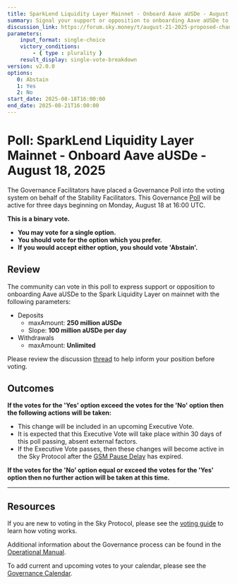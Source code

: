 ```yaml
---
title: SparkLend Liquidity Layer Mainnet - Onboard Aave aUSDe - August 18, 2025
summary: Signal your support or opposition to onboarding Aave aUSDe to the Spark Liquidity Layer on mainnet.
discussion_link: https://forum.sky.money/t/august-21-2025-proposed-changes-to-spark-for-upcoming-spell-2/27059
parameters:
    input_format: single-choice
    victory_conditions:
        - { type : plurality }
    result_display: single-vote-breakdown
version: v2.0.0
options:
   0: Abstain
   1: Yes
   2: No
start_date: 2025-08-18T16:00:00
end_date: 2025-08-21T16:00:00
---
```


# Poll: SparkLend Liquidity Layer Mainnet - Onboard Aave aUSDe - August 18, 2025

The Governance Facilitators have placed a Governance Poll into the voting system on behalf of the Stability Facilitators. This Governance [Poll](https://sky-atlas.powerhouse.io/A.1.10.1_Operational_Weekly_Cycle/b189fa17-57a9-4d4e-9780-0ce4efd94211|0db30308) will be active for three days beginning on Monday, August 18 at 16:00 UTC.

**This is a binary vote.**

- **You may vote for a single option.**
- **You should vote for the option which you prefer.**
- **If you would accept either option, you should vote 'Abstain'.**

## Review

The community can vote in this poll to express support or opposition to onboarding Aave aUSDe to the Spark Liquidity Layer on mainnet with the following parameters:

- Deposits
  - maxAmount: **250 million aUSDe**
  - Slope: **100 million aUSDe per day**
- Withdrawals
  - maxAmount: **Unlimited**

Please review the discussion [thread](https://forum.sky.money/t/august-21-2025-proposed-changes-to-spark-for-upcoming-spell-2/27059) to help inform your position before voting.

## Outcomes

**If the votes for the 'Yes' option exceed the votes for the 'No' option then the following actions will be taken:**

- This change will be included in an upcoming Executive Vote.
- It is expected that this Executive Vote will take place within 30 days of this poll passing, absent external factors.
- If the Executive Vote passes, then these changes will become active in the Sky Protocol after the [GSM Pause Delay](https://sky-atlas.powerhouse.io/A.1.9.2.1_Pause_Delay/a98b8227-95f6-4711-9d8d-f52cbc6ad2d0|0db30758e055) has expired.

**If the votes for the 'No' option equal or exceed the votes for the 'Yes' option then no further action will be taken at this time.**

---

## Resources

If you are new to voting in the Sky Protocol, please see the [voting guide](https://manual.makerdao.com/governance/voting-in-makerdao/on-chain-governance) to learn how voting works.

Additional information about the Governance process can be found in the [Operational Manual](https://manual.makerdao.com).

To add current and upcoming votes to your calendar, please see the [Governance Calendar](https://manual.makerdao.com/makerdao/calendars/governance-calendar).
